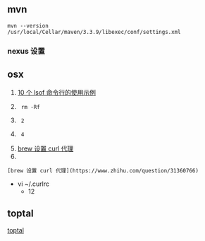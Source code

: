 ## mvn

	mvn --version
	/usr/local/Cellar/maven/3.3.9/libexec/conf/settings.xml

### nexus 设置


## osx


1. [10 个 lsof 命令行的使用示例](http://www.oschina.net/question/12_145479?sort=default&p=2#answers)
2. 		rm -Rf
3. 		2
4. 		4
5. 	[brew 设置 curl 代理](https://www.zhihu.com/question/31360766)
6. 			


	[brew 设置 curl 代理](https://www.zhihu.com/question/31360766)

*	vi ~/.curlrc
	*	12



## toptal

[toptal](https://www.toptal.com)
